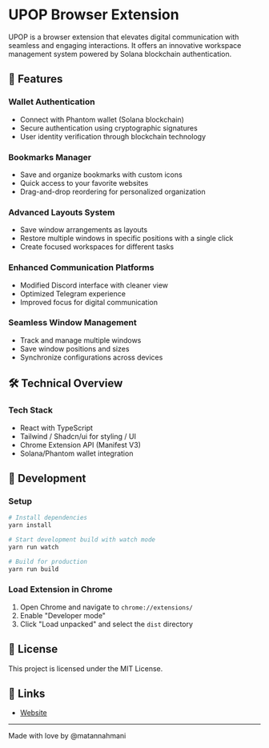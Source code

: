 # UPOP Browser Extension

UPOP is a browser extension that elevates digital communication with seamless and engaging interactions. It offers an innovative workspace management system powered by Solana blockchain authentication.

## 🌟 Features

### Wallet Authentication
- Connect with Phantom wallet (Solana blockchain)
- Secure authentication using cryptographic signatures
- User identity verification through blockchain technology

### Bookmarks Manager
- Save and organize bookmarks with custom icons
- Quick access to your favorite websites
- Drag-and-drop reordering for personalized organization

### Advanced Layouts System
- Save window arrangements as layouts
- Restore multiple windows in specific positions with a single click
- Create focused workspaces for different tasks

### Enhanced Communication Platforms
- Modified Discord interface with cleaner view
- Optimized Telegram experience
- Improved focus for digital communication

### Seamless Window Management
- Track and manage multiple windows
- Save window positions and sizes
- Synchronize configurations across devices

## 🛠️ Technical Overview

### Tech Stack
- React with TypeScript
- Tailwind / Shadcn/ui for styling / UI
- Chrome Extension API (Manifest V3)
- Solana/Phantom wallet integration

## 🚀 Development

### Setup
```bash
# Install dependencies
yarn install

# Start development build with watch mode
yarn run watch

# Build for production
yarn run build
```

### Load Extension in Chrome
1. Open Chrome and navigate to `chrome://extensions/`
2. Enable "Developer mode"
3. Click "Load unpacked" and select the `dist` directory

## 📝 License

This project is licensed under the MIT License.

## 🔗 Links

- [Website](https://upop.gg/)

---

Made with love by @matannahmani